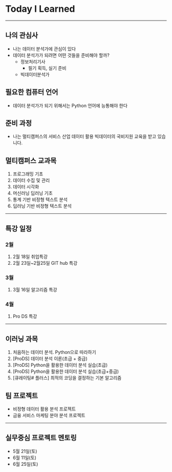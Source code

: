 # Today I Learned
---
## 나의 관심사
- 나는 데이터 분석가에 관심이 있다
- 데이터 분석가가 되려면 어떤 것들을 준비해야 할까?
    - 정보처리기사
        - 필기 획득, 실기 준비
    - 빅데이터분석가

## 필요한 컴퓨터 언어
- 데이터 분석가가 되기 위해서는 Python 언어에 능통해야 한다

## 준비 과정
- 나는 멀티캠퍼스의 서비스 산업 데이터 활용 빅데이터의 국비지원 교육을 받고 있습니다.



## 멀티캠퍼스 교과목

1. 프로그래밍 기초
2. 데이터 수집 및 관리
3. 데이터 시각화
4. 머신러닝 딥러닝 기초
5. 통계 기반 비정형 텍스트 분석
6. 딥러닝 기반 비정형 텍스트 분석

---

## 특강 일정

### 2월 

1. 2월 18일 취업특강
2. 2월 23일~2월25일 GIT hub 특강

### 3월 

1. 3월 16일 알고리즘 특강

### 4월

1. Pro DS 특강

---

## 이러닝 과목

1. 처음하는 데이터 분석. Python으로 따라하기
2. [ProDS] 데이터 분석 이론(초급 + 중급)
3. [ProDS] Python을 활용한 데이터 분석 실습(초급)
4. [ProDS] Python을 활용한 데이터 분석 실습(초급+중급)
5. [큐레이팅# 플러스] 최적의 코딩을 결정하는 기본 알고리즘



## 팀 프로젝트

- 비정형 데이터 활용 분석 프로젝트
- 금융 서비스 마케팅 분야 분석 프로젝트

---

## 실무중심 프로젝트 멘토링

- 5월 21일(토)
- 6월 11일(토)
- 6월 25일(토)

